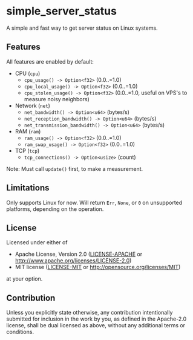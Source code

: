 # simple_server_status

A simple and fast way to get server status on Linux systems.

## Features

All features are enabled by default:

- CPU (`cpu`)
  - `cpu_usage() -> Option<f32>` (0.0..=1.0)
  - `cpu_local_usage() -> Option<f32>` (0.0..=1.0)
  - `cpu_stolen_usage() -> Option<f32>` (0.0..=1.0, useful on VPS's to measure noisy neighbors)
- Network (`net`)
  - `net_bandwidth() -> Option<u64>` (bytes/s)
  - `net_reception_bandwidth() -> Option<u64>` (bytes/s)
  - `net_transmission_bandwidth() -> Option<u64>` (bytes/s)
- RAM (`ram`)
  - `ram_usage() -> Option<f32>` (0.0..=1.0)
  - `ram_swap_usage() -> Option<f32>` (0.0..=1.0)
- TCP (`tcp`)
  - `tcp_connections() -> Option<usize>` (count)

Note: Must call `update()` first, to make a measurement.

## Limitations

Only supports Linux for now. Will return `Err`, `None`, or `0` on unsupported platforms,
depending on the operation.

## License

Licensed under either of

* Apache License, Version 2.0
  ([LICENSE-APACHE](LICENSE-APACHE) or http://www.apache.org/licenses/LICENSE-2.0)
* MIT license
  ([LICENSE-MIT](LICENSE-MIT) or http://opensource.org/licenses/MIT)

at your option.

## Contribution

Unless you explicitly state otherwise, any contribution intentionally submitted
for inclusion in the work by you, as defined in the Apache-2.0 license, shall be
dual licensed as above, without any additional terms or conditions.